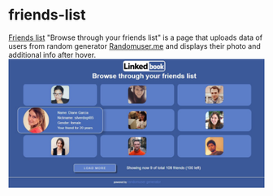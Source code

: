 # friends-list
<a target="_blank" href="https://privatart.github.io/friends-list/">Friends list</a>
"Browse through your friends list" is a page that uploads data of users from random generator <a target="_blank" href="https://randomuser.me/">Randomuser.me</a> and displays their photo and additional info after hover.
![screenshot](https://github.com/privatart/friends-list/blob/main/img/meta.jpg)
